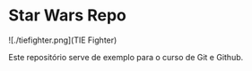 # Star Wars Repo

![./tiefighter.png](TIE Fighter)

Este repositório serve de exemplo para o curso de Git e Github.

